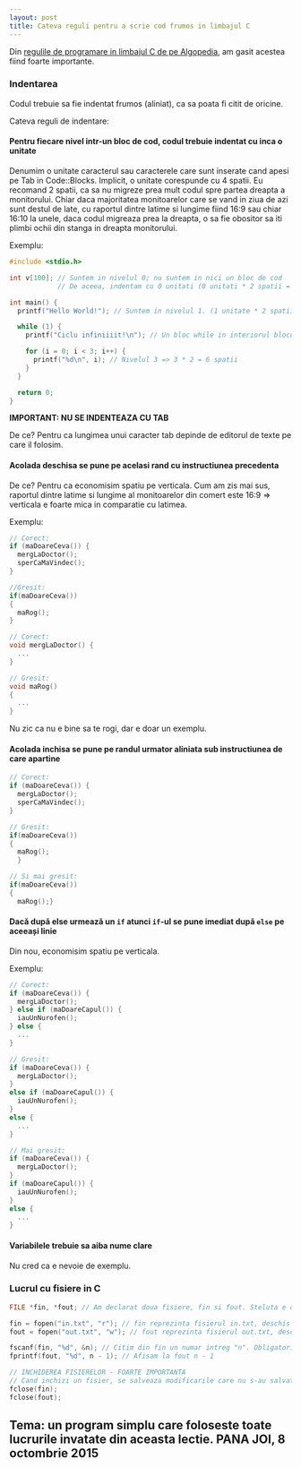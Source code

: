 ```yaml
---
layout: post
title: Cateva reguli pentru a scrie cod frumos in limbajul C
---
```


Din [regulile de programare in limbajul C de pe Algopedia](http://algopedia.ro/wiki/index.php/Reguli_ale_cercului_de_informatic%C4%83#Reguli_de_programare_.C3.AEn_limbajul_C), am gasit acestea fiind foarte importante.

### Indentarea

Codul trebuie sa fie indentat frumos (aliniat), ca sa poata fi citit de oricine. 

Cateva reguli de indentare:

#### Pentru fiecare nivel intr-un bloc de cod, codul trebuie indentat cu inca o unitate

Denumim o unitate caracterul sau caracterele care sunt inserate cand apesi pe Tab in Code::Blocks. Implicit, o unitate corespunde cu 4 spatii. Eu recomand 2 spatii, ca sa nu migreze prea mult codul spre partea dreapta a monitorului. Chiar daca majoritatea monitoarelor care se vand in ziua de azi sunt destul de late, cu raportul dintre latime si lungime fiind 16:9 sau chiar 16:10 la unele, daca codul migreaza prea la dreapta, o sa fie obositor sa iti plimbi ochii din stanga in dreapta monitorului.

Exemplu:

```c
#include <stdio.h>

int v[100]; // Suntem in nivelul 0; nu suntem in nici un bloc de cod
            // De aceea, indentam cu 0 unitati (0 unitati * 2 spatii = 0 spatii)

int main() {
  printf("Hello World!"); // Suntem in nivelul 1. (1 unitate * 2 spatii = 2 spatii)

  while (1) {
    printf("Ciclu infiniiiit!\n"); // Un bloc while in interiorul blocului functiei main => nivelul 2 => 2 * 2 = 4 spatii.

    for (i = 0; i < 3; i++) {
      printf("%d\n", i); // Nivelul 3 => 3 * 2 = 6 spatii
    }
  } 

  return 0;
}
```

**IMPORTANT: NU SE INDENTEAZA CU TAB**

De ce? Pentru ca lungimea unui caracter tab depinde de editorul de texte pe care il folosim.

#### Acolada deschisa se pune pe acelasi rand cu instructiunea precedenta

De ce? Pentru ca economisim spatiu pe verticala. Cum am zis mai sus, raportul dintre latime si lungime al monitoarelor din comert este 16:9 => verticala e foarte mica in comparatie cu latimea.

Exemplu:

```c
// Corect:
if (maDoareCeva()) {
  mergLaDoctor();
  sperCaMaVindec();
}

//Gresit:
if(maDoareCeva())
{
  maRog();
}

// Corect:
void mergLaDoctor() {
  ...
}

// Gresit:
void maRog() 
{
  ...
}
```

Nu zic ca nu e bine sa te rogi, dar e doar un exemplu.

#### Acolada inchisa se pune pe randul urmator aliniata sub instructiunea de care apartine

```c
// Corect:
if (maDoareCeva()) {
  mergLaDoctor();
  sperCaMaVindec();
}

// Gresit:
if(maDoareCeva())
{
  maRog();
  }

// Si mai gresit:
if(maDoareCeva())
{
  maRog();}
```

#### Dacă după else urmează un `if` atunci `if`-ul se pune imediat după `else` pe aceeași linie

Din nou, economisim spatiu pe verticala.

Exemplu:

```c
// Corect:
if (maDoareCeva()) {
  mergLaDoctor();
} else if (maDoareCapul()) {
  iauUnNurofen();
} else {
  ...
}

// Gresit:
if (maDoareCeva()) {
  mergLaDoctor();
} 
else if (maDoareCapul()) {
  iauUnNurofen();
} 
else {
  ...
}

// Mai gresit:
if (maDoareCeva()) {
  mergLaDoctor();
} 
if (maDoareCapul()) {
  iauUnNurofen();
} 
else {
  ...
}
```

#### Variabilele trebuie sa aiba nume clare

Nu cred ca e nevoie de exemplu.

### Lucrul cu fisiere in C

```c
FILE *fin, *fout; // Am declarat doua fisiere, fin si fout. Steluta e obligatorie

fin = fopen("in.txt", "r"); // fin reprezinta fisierul in.txt, deschis pentru citire
fout = fopen("out.txt", "w"); // fout reprezinta fisierul out.txt, deschis pentru scriere

fscanf(fin, "%d", &n); // Citim din fin un numar intreg "n". Obligatoriu &
fprintf(fout, "%d", n - 1); // Afisam la fout n - 1

// INCHIDEREA FISIERELOR - FOARTE IMPORTANTA
// Cand inchizi un fisier, se salveaza modificarile care nu s-au salvat si se inchid, facandu-se disponibile altor programe.
fclose(fin);
fclose(fout);
```

## Tema: un program simplu care foloseste toate lucrurile invatate din aceasta lectie. PANA JOI, 8 octombrie 2015